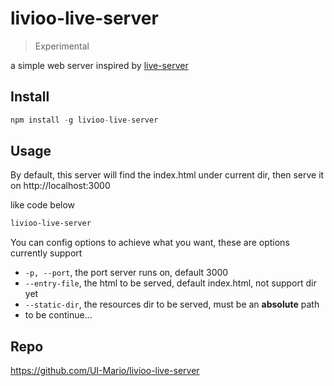 # livioo-live-server

> Experimental

a simple web server inspired by [live-server](https://www.npmjs.com/package/live-server)

## Install

```js
npm install -g livioo-live-server
```
## Usage

By default, this server will find the index.html under current dir, then serve it on http://localhost:3000

like code below
```bash
livioo-live-server
```

You can config options to achieve what you want, these are options currently support

- `-p, --port`, the port server runs on, default 3000
- `--entry-file`, the html to be served, default index.html, not support dir yet
- `--static-dir`, the resources dir to be served, must be an **absolute** path
- to be continue...

## Repo
https://github.com/UI-Mario/livioo-live-server